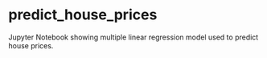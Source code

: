 # predict_house_prices
Jupyter Notebook showing multiple linear regression model used to predict house prices.
